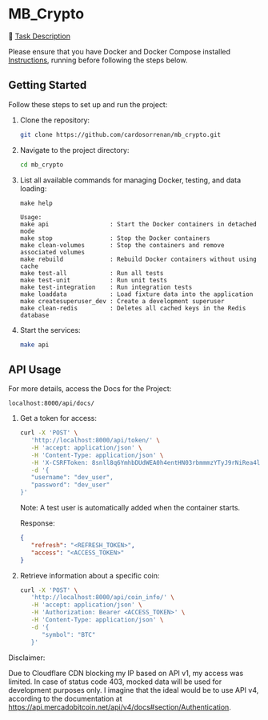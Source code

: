 # MB_Crypto

:pushpin: [Task Description](https://github.com/cardosorrenan/mb_crypto/blob/main/task.txt)

Please ensure that you have Docker and Docker Compose installed [Instructions](https://docs.docker.com/compose/install/linux/), running before following the steps below.

## Getting Started

Follow these steps to set up and run the project:

1. Clone the repository:

   ```bash
   git clone https://github.com/cardosorrenan/mb_crypto.git
   ```

2. Navigate to the project directory:

   ```bash
   cd mb_crypto
   ```

3. List all available commands for managing Docker, testing, and data loading:

   ```
   make help

   Usage:
   make api                 : Start the Docker containers in detached mode
   make stop                : Stop the Docker containers
   make clean-volumes       : Stop the containers and remove associated volumes
   make rebuild             : Rebuild Docker containers without using cache
   make test-all            : Run all tests
   make test-unit           : Run unit tests
   make test-integration    : Run integration tests
   make loaddata            : Load fixture data into the application
   make createsuperuser_dev : Create a development superuser
   make clean-redis         : Deletes all cached keys in the Redis database

   ```

4. Start the services:

   ```bash
   make api
   ```

## API Usage

For more details, access the Docs for the Project:

```
localhost:8000/api/docs/
```

1. Get a token for access:

   ```bash
   curl -X 'POST' \
      'http://localhost:8000/api/token/' \
      -H 'accept: application/json' \
      -H 'Content-Type: application/json' \
      -H 'X-CSRFToken: 8snll8q6YmhbDUdWEA0h4entHN03rbmmmzYTyJ9rNiRea4llsP9PszN1bBApRpEk' \
      -d '{
      "username": "dev_user",
      "password": "dev_user"
   }'
   ```

   Note: A test user is automatically added when the container starts.

   Response:
   ```json
   {
      "refresh": "<REFRESH_TOKEN>",
      "access": "<ACCESS_TOKEN>"
   }
   ```

2. Retrieve information about a specific coin:

   ```bash
   curl -X 'POST' \
      'http://localhost:8000/api/coin_info/' \
      -H 'accept: application/json' \
      -H 'Authorization: Bearer <ACCESS_TOKEN>' \
      -H 'Content-Type: application/json' \
      -d '{
         "symbol": "BTC"
      }'
   ```

Disclaimer:

Due to Cloudflare CDN blocking my IP based on API v1, my access was limited. In case of status code 403, mocked data will be used for development purposes only. I imagine that the ideal would be to use API v4, according to the documentation at https://api.mercadobitcoin.net/api/v4/docs#section/Authentication.
